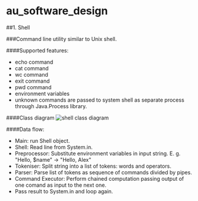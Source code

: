 # au_software_design

##1. Shell

###Command line utility similar to Unix shell.

####Supported features:

* echo command
* cat command
* wc command
* exit command
* pwd command
* environment variables 
* unknown commands are passed to system shell as separate process through Java.Process library.

####Class diagram
![shell class diagram](https://www.gliffy.com/go/share/image/smx5dub0j39jxied850w.png?utm_medium=live-embed&utm_source=custom)

####Data flow:
  * Main: run Shell object.
  * Shell: Read line from System.in.
   
   * Preprocessor: Substitute environment variables in input string. E. g. "Hello, $name" -> "Hello, Alex"
   * Tokeniser: Split string into a list of tokens: words and operators.
   * Parser: Parse list of tokens as sequence of commands divided by pipes.
   * Command Executor: Perform chained computation passing output of one comand as input to the next one.
   * Pass result to System.in and loop again.
